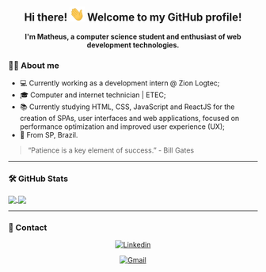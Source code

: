 <h2 align="center">
    Hi there! <img src="https://raw.githubusercontent.com/ABSphreak/ABSphreak/master/gifs/Hi.gif" width="30px"> Welcome to my GitHub profile!
</h2>

<p align="center">
    <b>I'm Matheus, a computer science student and enthusiast of web development technologies.</b>
</p>

### 👨‍💻 About me
<ul>
  <li>💻 Currently working as a development intern @ Zion Logtec;</li>
  <li>🎓 Computer and internet technician | ETEC;</li>
  <li>📚 Currently studying HTML, CSS, JavaScript and ReactJS for the creation of SPAs, user interfaces and web applications, focused on performance optimization and improved user experience (UX);</li>
  <li>📍 From SP, Brazil.</li>
  <!-- <li>📫 How to reach me: mathribe2020@gmail.com</li>-->
</ul>

> “Patience is a key element of success.” - Bill Gates

***
### 🛠️ GitHub Stats

<a href="https://github.com/mathrb22?tab=repositories">
  <img align="center" src="https://github-readme-stats.vercel.app/api/top-langs/?username=mathrb22&theme=merko" />
</a>
<a href="https://github.com/mathrb22">
  <img align="center" src="https://github-readme-stats.vercel.app/api?username=mathrb22&show_icons=true&theme=merko" />
</a>

***
### 📲 Contact

<div align="center">
  <a href="https://www.linkedin.com/in/matheus-ribeiro-dev/"><img src="https://img.shields.io/badge/-LinkedIn-0270AD?style=flat-square&logo=Linkedin&logoColor=white&link=https://www.linkedin.com/in/matheus-ribeiro-dev/" alt="Linkedin"/></a>
  
  <a href="mailto:mathribe2020@gmail.com"><img src="https://img.shields.io/badge/-Gmail-E94134?style=flat-square&logo=Gmail&logoColor=white&link=mailto:mathribe2020@gmail.com" alt="Gmail"/></a>
</div>
